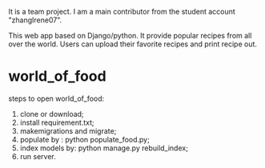 It is a team project. I am a main contributor from the student account "zhangIrene07".

This web app based on Django/python. It provide popular recipes from all over the world. Users can upload their favorite recipes and print recipe out.

# world_of_food
steps to open world_of_food:
  1. clone or download;
  2. install requirement.txt;
  3. makemigrations and migrate;
  4. populate by : python populate_food.py;
  5. index models by: python manage.py rebuild_index;
  6. run server.
